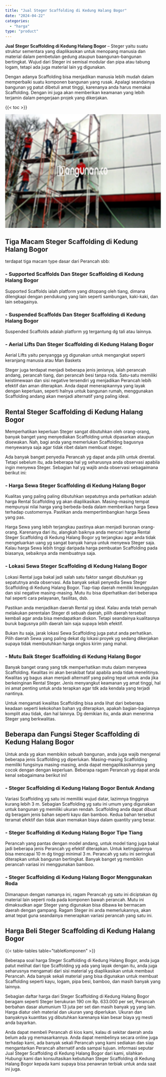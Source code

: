```yaml
---
title: "Jual Steger Scaffolding di Kedung Halang Bogor"
date: "2024-04-22"
categories: 
  - "harga"
type: "product"
---
```


**Jual Steger Scaffolding di Kedung Halang Bogor** – Steger yaitu suatu struktur sementara yang diaplikasikan untuk menopang manusia dan material dalam pembetulan gedung ataupun baangunan-bangunan bertingkat. Wujud dari Steger ini semisal modular dan pipa atau tabung logam, tetapi ada juga material lain yg digunakan.

Dengan adanya Scaffolding bisa menjadikan manusia lebih mudah dalam memperbaiki suatu komponen bangunan yang rusak. Apalagi seandainya bangunan yg patut dibetuli amat tinggi, karenanya anda harus memakai Scaffolding. Dengan ini juga akan memberikan keamanan yang lebih terjamin dalam pengerjaan projek yang dikerjakan.

{{< toc >}}

![Jual Steger Scaffolding di Kedung Halang Bogor](/images/sewa-scaffolding-steger-07.png)

## Tiga Macam Steger Scaffolding di Kedung Halang Bogor

terdapat tiga macam type dasar dari Perancah sbb:

### \- Supported Scaffolds Dan Steger Scaffolding di Kedung Halang Bogor

Supported Scaffolds ialah platform yang ditopang oleh tiang, dimana dilengkapi dengan pendukung yang lain seperti sambungan, kaki-kaki, dan lain sebagainya.

### \- Suspended Scaffolds Dan Steger Scaffolding di Kedung Halang Bogor

Suspended Scaffolds adalah platform yg tergantung dg tali atau lainnya.

### \- Aerial Lifts Dan Steger Scaffolding di Kedung Halang Bogor

Aerial Lifts yaitu penyangga yg digunakan untuk mengangkat seperti keranjang manusia atau Man Baskets

Steger juga terdapat menjadi beberapa jenis jenisnya, ialah perancah andang, perancah tiang, dan perancah besi tanpa roda. Satu-satu memiliki keistimewaan dan sisi negative tersendiri yg menjadikan Perancah lebih efektif dan aman diterapkan. Anda dapat menerapkannya yang layak dengan keperluan, seperti halnya untuk bangunan rumah, menggunakan Scaffolding andang akan menjadi alternatif yang paling ideal.

## Rental Steger Scaffolding di Kedung Halang Bogor

Memperhatikan keperluan Steger sangat dibutuhkan oleh orang-orang, banyak banget yang menyediakan Scaffolding untuk dipasarkan ataupun disewakan. Nah, bagi anda yang memerlukan Scaffolding bagusnya menyewanya saja agar tidak ribet dalam membuat steger.

Ada banyak banget penyedia Perancah yg dapat anda pilih untuk dirental. Tetapi sebelum itu, ada beberapa hal yg seharusnya anda observasi apabila ingin menyewa Steger. Sebagian hal yg wajib anda observasi sebagaimana berikut ini:

### \- Harga Sewa Steger Scaffolding di Kedung Halang Bogor

Kualitas yang paling paling dibutuhkan sepatutnya anda perhatikan adalah harga Rental Scaffolding yg akan diaplikasikan. Masing-masing tempat mempunyai nilai harga yang berbeda-beda dalam memberikan harga Sewa terhadap customernya. Pastikan anda mempertimbangkan harga Sewa yang pas.

Harga Sewa yang lebih terjangkau pastinya akan menjadi buronan orang-orang. Karenanya dari itu, alangkah baiknya anda mencari harga Rental Steger Scaffolding di Kedung Halang Bogor yg terjangkau agar anda tidak mengeluarkan uang yg sangat banyak hanya untuk menyewa Steger saja. Kalau harga Sewa lebih tinggi daripada harga pembuatan Scaffolding pada biasanya, sebaiknya anda membuatnya saja.

### \- Lokasi Sewa Steger Scaffolding di Kedung Halang Bogor

Lokasi Rental juga bakal jadi salah satu faktor sangat dibutuhkan yg sepatutnya anda observasi. Ada banyak sekali penyedia Sewa Steger Scaffolding di Kedung Halang Bogor. Tiap-tiap daerah memiliki keunggulan dan sisi negative masing-masing. Mutu itu bisa diperhatikan dari beberapa hal seperti cara pelayanan, fasilitas, dsb.

Pastikan anda menjadikan daerah Rental yg ideal. Kalau anda telah pernah melakukan perentalan Steger di sebuah daerah, pilih daerah tersebut kembali agar anda bisa mendapatkan diskon. Tetapi seandainya kualitasnya buruk bagusnya pilih daerah lain saja supaya lebih efektif.

Bukan itu saja, jarak lokasi Sewa Scaffolding juga patut anda perhatikan. Pilih daerah Sewa yang paling dekat dg lokasi proyek yg sedang dikerjakan supaya tidak membutuhkan harga ongkos kirim yang mahal.

### \- Mutu Baik Steger Scaffolding di Kedung Halang Bogor

Banyak banget orang yang tdk memperhatikan mutu dalam menyewa Scaffolding. Kwalitas ini akan berakibat fatal apabila anda tidak menelitinya. Kwalitas yg bagus akan menjadi alternatif yang paling tepat untuk anda jika berkeinginan Rental Steger. Jenis menyangkut keamanan yg amat tinggi, hal ini amat penting untuk anda terapkan agar tdk ada kendala yang terjadi nantinya.

Untuk mengamati kwalitas Scaffolding bisa anda lihat dari beberapa keadaan seperti kekokohan bahan yg diterapkan, apakah bagian-bagiannya komplit atau tidak, dan hal lainnya. Dg demikian itu, anda akan menerima Steger yang berkwalitas.

## Beberapa dan Fungsi Steger Scaffolding di Kedung Halang Bogor

Untuk anda yg akan membikin sebuah bangunan, anda juga wajib mengenal beberapa jenis Scaffolding yg diperlukan. Masing-masing Scaffolding memiliki fungsinya masing-masing, anda dapat mengaplikasikannya yang cocok dengan dengan keperluan. Beberapa ragam Perancah yg dapat anda kenal sebagaimana berikut ini!

### \- Steger Scaffolding di Kedung Halang Bogor Bentuk Andang

Variasi Scaffolding yg satu ini memiliki wujud datar, lazimnya tingginya kurang lebih 3 m. Sebagian Scaffolding yg satu ini umum yang digunakan untuk bangunan yg memiliki ukuran rendah. Scaffolding anda dapat dibuat dg beragam jenis bahan seperti kayu dan bamboo. Kedua bahan tersebut teramat efektif dan tidak akan memakan biaya dalam quantity yang besar.

### \- Steger Scaffolding di Kedung Halang Bogor Tipe Tiang

Perancah yang pantas dengan model andang, untuk model tiang juga bakal jadi beberapa jenis Perancah yg efektif diterapkan. Untuk ketinggiannya bisa mencapai 10 m dg tinggi minimal 3 m. Perancah yg satu ini seringkali diterapkan untuk bangunan bertingkat. Banyak banget yg membikin perancah variasi ini menggunakan bamboo.

### \- Steger Scaffolding di Kedung Halang Bogor Menggunakan Roda

Dimanapun dengan namanya ini, ragam Perancah yg satu ini diciptakan dg material lain seperti roda pada komponen bawah perancah. Mutu ini dimaksudkan agar Steger yang digunakan bisa dibawa ke bermacam daerah dengan gampang. Ragam Steger ini anda memerlukannya, akan amat tepat guna seandainya menerapkan variasi perancah yang satu ini.

## Harga Beli Steger Scaffolding di Kedung Halang Bogor

{{< table-tables table="tableKomponen" >}}

Beberapa soal harga Steger Scaffolding di Kedung Halang Bogor, anda juga patut melihat dari tipe Scaffolding yg ada yang layak dengan itu, anda juga seharusnya mengamati dari sisi material yg diaplikasikan untuk membaut Perancah. Ada banyak sekali material yang bisa digunakan untuk membuat Scaffolding seperti kayu, logam, pipa besi, bamboo, dan masih banyak yang lainnya.

Sebagian daftar harga dari Steger Scaffolding di Kedung Halang Bogor beragam seperti Steger berukuran 190 cm Rp. 633.000 per set, Perancah berbahan dasar alumunium 13 juta per set dan masih banyak yg yang lain. Harga diatur oleh material dan ukuran yang diperlukan. Ukuran dan banyaknya kuantitas yg dibutuhkan karenanya kian besar biaya yg mesti anda bayarkan.

Anda dapat membeli Perancah di kios kami, kalau di sekitar daerah anda belum ada yg memasarkannya. Anda dapat membelinya secara online juga terhadap kami, ada banyak sekali Perancah yang kami sediakan dan siap mengantarkan Perancah alternatif anda sampai tujuan. informasi seputar Jual Steger Scaffolding di Kedung Halang Bogor dari kami, silahkan Hubungi kami dan konsultasikan kebutuhan Steger Scaffolding di Kedung Halang Bogor kepada kami supaya bisa penawran terbiak untuk anda saat ini juga.
